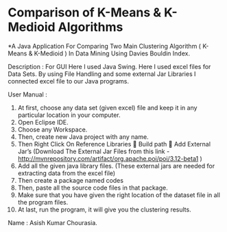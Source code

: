 # Comparison of K-Means & K-Medioid Algorithms

*A Java Application For Comparing Two Main Clustering Algorithm ( K-Means &amp; K-Medioid ) In Data Mining Using Davies Bouldin Index.

Description :
  For GUI Here I used Java Swing.
  Here I used excel files for Data Sets. By using File Handling and some external Jar Libraries I connected excel file to our Java programs.
  
  
User Manual :
 
    
1. At first, choose any data set (given excel) file and keep it in any particular location in your computer.
2. Open Eclipse IDE.
3. Choose any Workspace.
4. Then, create new Java project with any name.
5. Then Right Click On Reference Libraries  Build path  Add External Jar’s (Download The External Jar Files from this link - http://mvnrepository.com/artifact/org.apache.poi/poi/3.12-beta1 )
6. Add all the given java library files. (These external jars are needed for extracting data from the excel file)
7. Then create a package named codes
8. Then, paste all the source code files in that package.
9. Make sure that you have given the right location of the dataset file in all the program files.
10. At last, run the program, it will give you the clustering results.
  
  
  
Name : Asish Kumar Chourasia.
